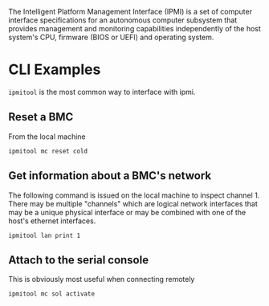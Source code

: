 The Intelligent Platform Management Interface (IPMI) is a set of computer interface specifications for an autonomous computer subsystem that provides management and monitoring capabilities independently of the host system's CPU, firmware (BIOS or UEFI) and operating system.

# CLI Examples

`ipmitool` is the most common way to interface with ipmi.

## Reset a BMC

From the local machine

```
ipmitool mc reset cold
```

## Get information about a BMC's network

The following command is issued on the local machine to inspect channel 1. There may be multiple "channels" which are logical network interfaces that may be a unique physical interface or may be combined with one of the host's ethernet interfaces.

```
ipmitool lan print 1
```

## Attach to the serial console

This is obviously most useful when connecting remotely

```
ipmitool mc sol activate
```
